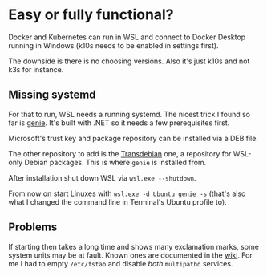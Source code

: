 # Easy or fully functional?

Docker and Kubernetes can run in WSL and connect to Docker Desktop running in Windows (k10s needs to be enabled in settings first).

The downside is there is no choosing versions. Also it's just k10s and not k3s for instance.

## Missing systemd

For that to run, WSL needs a running systemd. The nicest trick I found so far is [genie][]. It's built with .NET so it needs a few prerequisites first.

Microsoft's trust key and package repository can be installed via a DEB file.

The other repository to add is the [Transdebian][] one, a repository for WSL-only Debian packages. This is where `genie` is installed from.

After installation shut down WSL via `wsl.exe --shutdown`.

From now on start Linuxes with `wsl.exe -d Ubuntu genie -s` (that's also what I changed the command line in Terminal's Ubuntu profile to).

## Problems

If starting then takes a long time and shows many exclamation marks, some system units may be at fault. Known ones are documented in the [wiki][]. For me I had to empty `/etc/fstab` and disable _both_ `multipathd` services.

[genie]: https://github.com/arkane-systems/genie
[transdebian]: https://arkane-systems.github.io/wsl-transdebian/
[wiki]: https://github.com/arkane-systems/genie/wiki/Systemd-units-known-to-be-problematic-under-WSL